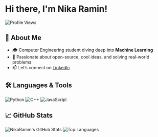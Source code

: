 # Hi there, I'm Nika Ramin!

![Profile Views](https://komarev.com/ghpvc/?username=NikaRamin&color=brightgreen)

## 🚀 About Me

- 🎓 Computer Engineering student diving deep into **Machine Learning**
- 🌟 Passionate about open-source, cool ideas, and solving real-world problems
- 📫 Let’s connect on [LinkedIn](https://www.linkedin.com/in/nika-ramin)

## 🛠️ Languages & Tools

![Python](https://img.shields.io/badge/-Python-333?style=flat&logo=python)
![C++](https://img.shields.io/badge/-C++-333?style=flat&logo=cplusplus)
![JavaScript](https://img.shields.io/badge/-JavaScript-333?style=flat&logo=javascript)

## 📈 GitHub Stats

![NikaRamin's GitHub Stats](https://github-readme-stats.vercel.app/api?username=NikaRamin&show_icons=true&theme=radical)
![Top Languages](https://github-readme-stats.vercel.app/api/top-langs/?username=NikaRamin&layout=compact&theme=radical)


